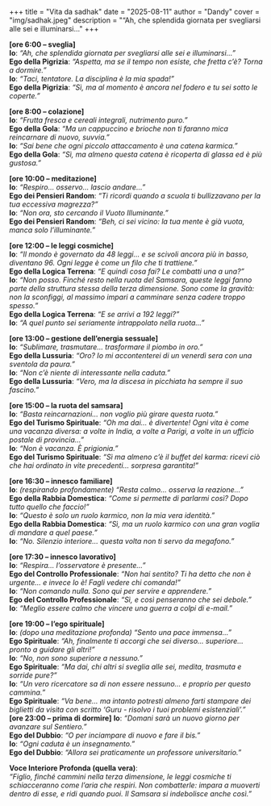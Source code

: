 +++
title = "Vita da sadhak"
date = "2025-08-11"
author = "Dandy"
cover = "img/sadhak.jpeg"
description = "“Ah, che splendida giornata per svegliarsi alle sei e illuminarsi..."
+++

**[ore 6:00 – sveglia]**    
**Io**: *“Ah, che splendida giornata per svegliarsi alle sei e illuminarsi…”*  
**Ego della Pigrizia**: *“Aspetta, ma se il tempo non esiste, che fretta c’è? Torna a dormire.”*  
**Io**: *“Taci, tentatore. La disciplina è la mia spada!”*  
**Ego della Pigrizia**: *“Sì, ma al momento è ancora nel fodero e tu sei sotto le coperte.”*  

**[ore 8:00 – colazione]**  
**Io**: *“Frutta fresca e cereali integrali, nutrimento puro.”*  
**Ego della Gola**: *“Ma un cappuccino e brioche non ti faranno mica reincarnare di nuovo, suvvia.”*  
**Io**: *“Sai bene che ogni piccolo attaccamento è una catena karmica.”*  
**Ego della Gola**: *“Sì, ma almeno questa catena è ricoperta di glassa ed è più gustosa.”*  

**[ore 10:00 – meditazione]**  
**Io**: *“Respiro… osservo… lascio andare…”*  
**Ego dei Pensieri Random**: *“Ti ricordi quando a scuola ti bullizzavano per la tua eccessiva magrezza?”*  
**Io**: *“Non ora, sto cercando il Vuoto Illuminante.”*  
**Ego dei Pensieri Random**: *“Beh, ci sei vicino: la tua mente è già vuota, manca solo l’illuminante.”*  

**[ore 12:00 – le leggi cosmiche]**  
**Io**: *“Il mondo è governato da 48 leggi… e se scivoli ancora più in basso, diventano 96. Ogni legge è come un filo che ti trattiene.”*  
**Ego della Logica Terrena**: *“E quindi cosa fai? Le combatti una a una?”*  
**Io**: *“Non posso. Finché resto nella ruota del Samsara, queste leggi fanno parte della struttura stessa della terza dimensione. Sono come la gravità: non la sconfiggi, al massimo impari a camminare senza cadere troppo spesso.”*  
**Ego della Logica Terrena**: *“E se arrivi a 192 leggi?”*  
**Io**: *“A quel punto sei seriamente intrappolato nella ruota...”*  

**[ore 13:00 – gestione dell’energia sessuale]**  
**Io**: *“Sublimare, trasmutare… trasformare il piombo in oro.”*  
**Ego della Lussuria**: *“Oro? Io mi accontenterei di un venerdì sera con una sventola da paura.”*  
**Io**: *“Non c’è niente di interessante nella caduta.”*  
**Ego della Lussuria**: *“Vero, ma la discesa in picchiata ha sempre il suo fascino.”*  

**[ore 15:00 – la ruota del samsara]**  
**Io**: *“Basta reincarnazioni… non voglio più girare questa ruota.”*  
**Ego del Turismo Spirituale**: *“Oh ma dai… è divertente! Ogni vita è come una vacanza diversa: a volte in India, a volte a Parigi, a volte in un ufficio postale di provincia…”*  
**Io**: *“Non è vacanza. È prigionia.”*  
**Ego del Turismo Spirituale**: *“Sì ma almeno c’è il buffet del karma: ricevi ciò che hai ordinato in vite precedenti… sorpresa garantita!”*  

**[ore 16:30 – innesco familiare]**  
**Io**: *(respirando profondamente) “Resta calmo… osserva la reazione…”*  
**Ego della Rabbia Domestica**: *“Come si permette di parlarmi così? Dopo tutto quello che faccio!”*  
**Io**: *“Questo è solo un ruolo karmico, non la mia vera identità.”*  
**Ego della Rabbia Domestica**: *“Sì, ma un ruolo karmico con una gran voglia di mandare a quel paese.”*  
**Io**: *“No. Silenzio interiore… questa volta non ti servo da megafono.”*  

**[ore 17:30 – innesco lavorativo]**  
**Io**: *“Respira… l’osservatore è presente…”*  
**Ego del Controllo Professionale**: *“Non hai sentito? Ti ha detto che non è urgente… e invece lo è! Fagli vedere chi comanda!”*  
**Io**: *“Non comando nulla. Sono qui per servire e apprendere.”*  
**Ego del Controllo Professionale**: *“Sì, e così penseranno che sei debole.”*  
**Io**: *“Meglio essere calmo che vincere una guerra a colpi di e-mail.”*  

**[ore 19:00 – l’ego spirituale]**  
**Io**: *(dopo una meditazione profonda) “Sento una pace immensa…”*  
**Ego Spirituale**: *“Ah, finalmente ti accorgi che sei diverso… superiore… pronto a guidare gli altri!”*  
**Io**: *“No, non sono superiore a nessuno.”*  
**Ego Spirituale**: *“Ma dai, chi altri si sveglia alle sei, medita, trasmuta e sorride pure?”*  
**Io**: *“Un vero ricercatore sa di non essere nessuno… e proprio per questo cammina.”*  
**Ego Spirituale**: *“Va bene… ma intanto potresti almeno farti stampare dei biglietti da visita con scritto ‘Guru - risolvo i tuoi problemi esistenziali’.”*  
**[ore 23:00 – prima di dormire]**
**Io**: *“Domani sarà un nuovo giorno per avanzare sul Sentiero.”*  
**Ego del Dubbio**: *“O per inciampare di nuovo e fare il bis.”*  
**Io**: *“Ogni caduta è un insegnamento.”*  
**Ego del Dubbio**: *“Allora sei praticamente un professore universitario.”*  

**Voce Interiore Profonda (quella vera)**:  
*“Figlio, finché cammini nella terza dimensione, le leggi cosmiche ti schiacceranno come l’aria che respiri. Non combatterle: impara a muoverti dentro di esse, e ridi quando puoi. Il Samsara si indebolisce anche così.”*

